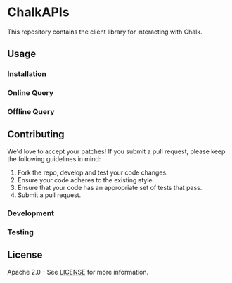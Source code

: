 # ChalkAPIs

This repository contains the client library for interacting with Chalk. 

## Usage

### Installation


### Online Query

### Offline Query


## Contributing

We'd love to accept your patches!  If you submit a pull request, please keep the following guidelines in mind:

1. Fork the repo, develop and test your code changes.
2. Ensure your code adheres to the existing style. 
3. Ensure that your code has an appropriate set of tests that pass.
4. Submit a pull request.


### Development



### Testing


## License

Apache 2.0 - See [LICENSE](LICENSE) for more information.
